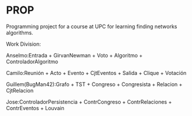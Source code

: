 # PROP
Programming project for a course at UPC for learning finding networks algorithms.

Work Division:

Anselmo:Entrada + GirvanNewman + Voto + Algoritmo + ControladorAlgoritmo

Camilo:Reunión + Acto + Evento + CjtEventos + Salida + Clique + Votación

Guillem(BugMan42):Grafo + TST + Congreso + Congresista + Relacion + CjtRelacion

Jose:ControladorPersistencia + ContrCongreso + ContrRelaciones + ContrEventos + Louvain


